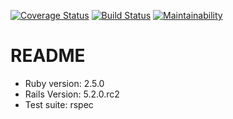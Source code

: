 [![Coverage Status](https://coveralls.io/repos/github/fosterfarrell9/mampf/badge.svg?branch=master)](https://coveralls.io/github/fosterfarrell9/mampf?branch=master)
[![Build Status](https://travis-ci.org/fosterfarrell9/mampf.svg?branch=master)](https://travis-ci.org/fosterfarrell9/mampf)
[![Maintainability](https://api.codeclimate.com/v1/badges/5759a52c062a4a4b2faf/maintainability)](https://codeclimate.com/github/fosterfarrell9/mampf/maintainability)

# README

* Ruby version: 2.5.0
* Rails Version: 5.2.0.rc2
* Test suite: rspec
